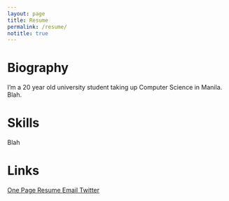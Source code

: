 ```yaml
---
layout: page
title: Resume
permalink: /resume/
notitle: true
---
```

# Biography
I’m a 20 year old university student taking up Computer Science in Manila. Blah.

# Skills
Blah

# Links
<div style="text-align: left">
    <a class="resume" href="/blog/resources/content/resume.pdf" target="_blank">
      <i class="fa fa-download"></i> One Page Resume
    </a>
    <a class="link" href="mailto:diezcami@gmail.com" target="_blank">
      <i class="fa fa-envelope"></i> Email
    </a>
    <a class="link" href='http://twitter.com/diezcamille' target="_blank">
      <i class="fa fa-twitter"></i> Twitter
    </a>
</div>